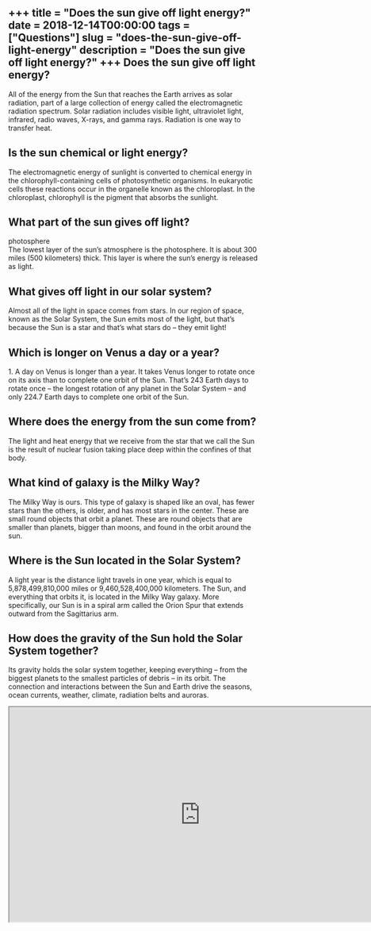 +++
title = "Does the sun give off light energy?"
date = 2018-12-14T00:00:00
tags = ["Questions"]
slug = "does-the-sun-give-off-light-energy"
description = "Does the sun give off light energy?"
+++
Does the sun give off light energy?
-----------------------------------

All of the energy from the Sun that reaches the Earth arrives as solar radiation, part of a large collection of energy called the electromagnetic radiation spectrum. Solar radiation includes visible light, ultraviolet light, infrared, radio waves, X-rays, and gamma rays. Radiation is one way to transfer heat.

Is the sun chemical or light energy?
------------------------------------

The electromagnetic energy of sunlight is converted to chemical energy in the chlorophyll-containing cells of photosynthetic organisms. In eukaryotic cells these reactions occur in the organelle known as the chloroplast. In the chloroplast, chlorophyll is the pigment that absorbs the sunlight.

What part of the sun gives off light?
-------------------------------------

photosphere  
The lowest layer of the sun’s atmosphere is the photosphere. It is about 300 miles (500 kilometers) thick. This layer is where the sun’s energy is released as light.

What gives off light in our solar system?
-----------------------------------------

​Almost all of the light in space comes from stars. In our region of space, known as the Solar System, the Sun emits most of the light, but that’s because the Sun is a star and that’s what stars do – they emit light!

Which is longer on Venus a day or a year?
-----------------------------------------

1\. A day on Venus is longer than a year. It takes Venus longer to rotate once on its axis than to complete one orbit of the Sun. That’s 243 Earth days to rotate once – the longest rotation of any planet in the Solar System – and only 224.7 Earth days to complete one orbit of the Sun.

Where does the energy from the sun come from?
---------------------------------------------

The light and heat energy that we receive from the star that we call the Sun is the result of nuclear fusion taking place deep within the confines of that body.

What kind of galaxy is the Milky Way?
-------------------------------------

The Milky Way is ours. This type of galaxy is shaped like an oval, has fewer stars than the others, is older, and has most stars in the center. These are small round objects that orbit a planet. These are round objects that are smaller than planets, bigger than moons, and found in the orbit around the sun.

Where is the Sun located in the Solar System?
---------------------------------------------

A light year is the distance light travels in one year, which is equal to 5,878,499,810,000 miles or 9,460,528,400,000 kilometers. The Sun, and everything that orbits it, is located in the Milky Way galaxy. More specifically, our Sun is in a spiral arm called the Orion Spur that extends outward from the Sagittarius arm.

How does the gravity of the Sun hold the Solar System together?
---------------------------------------------------------------

Its gravity holds the solar system together, keeping everything – from the biggest planets to the smallest particles of debris – in its orbit. The connection and interactions between the Sun and Earth drive the seasons, ocean currents, weather, climate, radiation belts and auroras.

<iframe allow="accelerometer; autoplay; clipboard-write; encrypted-media; gyroscope; picture-in-picture" allowfullscreen="" class="__youtube_prefs__  epyt-is-override  no-lazyload" data-no-lazy="1" data-origheight="433" data-origwidth="770" data-skipgform_ajax_framebjll="" height="433" id="_ytid_21713" loading="lazy" src="https://www.youtube.com/embed/2HoTK_Gqi2Q?enablejsapi=1&autoplay=0&cc_load_policy=0&cc_lang_pref=&iv_load_policy=1&loop=0&modestbranding=0&rel=1&fs=1&playsinline=0&autohide=2&theme=dark&color=red&controls=1&" title="YouTube player" width="770"></iframe>